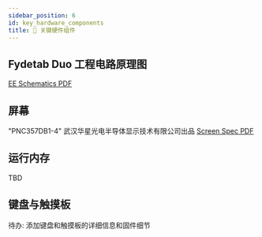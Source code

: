 ```yaml
---
sidebar_position: 6
id: key_hardware_components
title: 🔩 关键硬件组件
---
```

## Fydetab Duo 工程电路原理图
[EE Schematics PDF](/img/Fydetab_Duo_Schematic.pdf)

## 屏幕
"PNC357DB1-4" 武汉华星光电半导体显示技术有限公司出品
[Screen Spec PDF](/img/MCB357DB1-4.pdf)

## 运行内存
TBD

## 键盘与触摸板

待办: 添加键盘和触摸板的详细信息和固件细节

